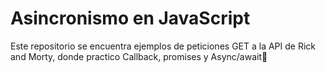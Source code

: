 # Asincronismo en JavaScript

Este repositorio se encuentra ejemplos de peticiones GET a la API de Rick and Morty, donde practico Callback, promises y Async/await🚀


